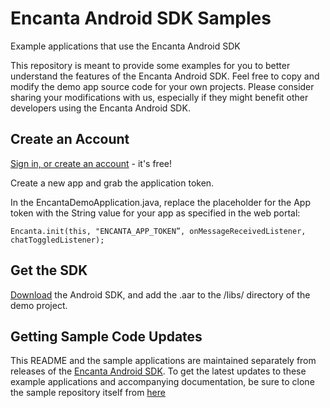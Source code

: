 Encanta Android SDK Samples
=======================
Example applications that use the Encanta Android SDK

This repository is meant to provide some examples for you to better understand the features of the Encanta Android SDK. Feel free to copy and modify the demo app source code for your own projects. Please consider sharing your modifications with us, especially if they might benefit other developers using the Encanta Android SDK.

Create an Account
---------------------------
[Sign in, or create an account](http://app.getencanta.com/signin) - it's free!

Create a new app and grab the application token.

In the EncantaDemoApplication.java, replace the placeholder for the App token with the String value for your app as specified in the web portal:

```
Encanta.init(this, "ENCANTA_APP_TOKEN”, onMessageReceivedListener, chatToggledListener);
```

Get the SDK
---------------------------
[Download][encanta-android-sdk] the Android SDK, and add the .aar to the /libs/ directory of the demo project.  

Getting Sample Code Updates
---------------------------

This README and the sample applications are maintained separately from
releases of the [Encanta Android SDK][encanta-android-sdk]. To get the latest
updates to these example applications and accompanying documentation, be sure
to clone the sample repository itself from [here][encanta-android-sdk]

[encanta-android-samples]: https://github.com/EncantaTeam/encanta/tree/master/Android/Samples
[encanta-android-sdk]: http://github.com/EncantaTeam/encanta/tree/master/Android/SDK/get-the-right-path-to-latest-appCompat-retrofit1.9

